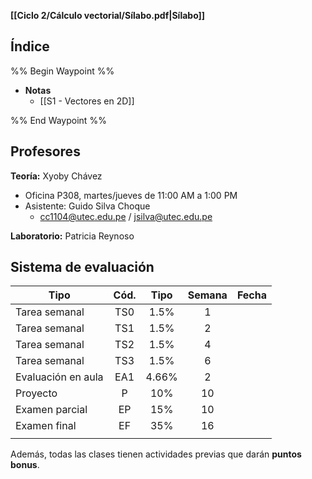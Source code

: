 **[[Ciclo 2/Cálculo vectorial/Sílabo.pdf|Sílabo]]**

## Índice

%% Begin Waypoint %%
- **Notas**
	- [[S1 - Vectores en 2D]]

%% End Waypoint %%

## Profesores

**Teoría:** Xyoby Chávez
- Oficina P308, martes/jueves de 11:00 AM a 1:00 PM
- Asistente: Guido Silva Choque
	- cc1104@utec.edu.pe / jsilva@utec.edu.pe

**Laboratorio:** Patricia Reynoso

## Sistema de evaluación

| Tipo               | Cód. | Tipo  | Semana | Fecha |
| ------------------ | :--: | :---: | :----: | :---: |
| Tarea semanal      | TS0  | 1.5%  |   1    |       |
| Tarea semanal      | TS1  | 1.5%  |   2    |       |
| Tarea semanal      | TS2  | 1.5%  |   4    |       |
| Tarea semanal      | TS3  | 1.5%  |   6    |       |
| Evaluación en aula | EA1  | 4.66% |   2    |       |
| Proyecto           |  P   |  10%  |   10   |       |
| Examen parcial     |  EP  |  15%  |   10   |       |
| Examen final       |  EF  |  35%  |   16   |       |
|                    |      |       |        |       |

Además, todas las clases tienen actividades previas que darán **puntos bonus**.
